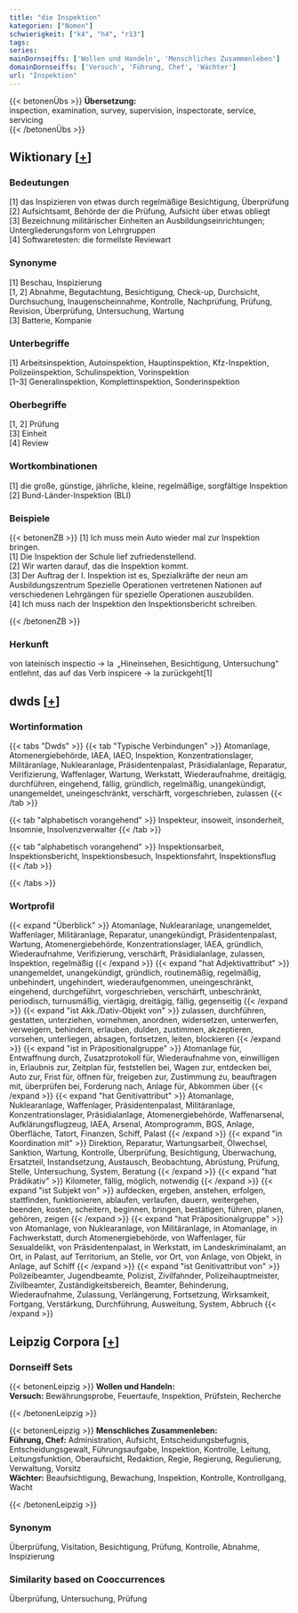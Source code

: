 ```yaml
---
title: "die Inspektion"
kategorien: ["Nomen"]
schwierigkeit: ["k4", "h4", "r13"]
tags:
series:
mainDornseiffs: ['Wollen und Handeln', 'Menschliches Zusammenleben']
domainDornseiffs: ['Versuch', 'Führung, Chef', 'Wächter']
url: "Inspektion"
---
```


{{< betonenÜbs >}}
**Übersetzung:**  
inspection, examination, survey, supervision, inspectorate, service, servicing  
{{< /betonenÜbs >}}

## Wiktionary [[+](https://de.wiktionary.org/wiki/Inspektion)]

### Bedeutungen
[1] das Inspizieren von etwas durch regelmäßige Besichtigung, Überprüfung  
[2] Aufsichtsamt, Behörde der die Prüfung, Aufsicht über etwas obliegt  
[3] Bezeichnung militärischer Einheiten an Ausbildungseinrichtungen; Untergliederungsform von Lehrgruppen  
[4] Softwaretesten: die formellste Reviewart  

### Synonyme
[1] Beschau, Inspizierung  
[1, 2] Abnahme, Begutachtung, Besichtigung, Check-up, Durchsicht, Durchsuchung, Inaugenscheinnahme, Kontrolle, Nachprüfung, Prüfung, Revision, Überprüfung, Untersuchung, Wartung  
[3] Batterie, Kompanie  

### Unterbegriffe
[1] Arbeitsinspektion, Autoinspektion, Hauptinspektion, Kfz-Inspektion, Polizeiinspektion, Schulinspektion, Vorinspektion  
[1–3] Generalinspektion, Komplettinspektion, Sonderinspektion  

### Oberbegriffe
[1, 2] Prüfung  
[3] Einheit  
[4] Review  

### Wortkombinationen
[1] die große, günstige, jährliche, kleine, regelmäßige, sorgfältige Inspektion  
[2] Bund-Länder-Inspektion (BLI)  

### Beispiele
{{< betonenZB >}}
[1] Ich muss mein Auto wieder mal zur Inspektion bringen.  
[1] Die Inspektion der Schule lief zufriedenstellend.  
[2] Wir warten darauf, das die Inspektion kommt.  
[3] Der Auftrag der I. Inspektion ist es, Spezialkräfte der neun am Ausbildungszentrum Spezielle Operationen vertretenen Nationen auf verschiedenen Lehrgängen für spezielle Operationen auszubilden.  
[4] Ich muss nach der Inspektion den Inspektionsbericht schreiben.  

{{< /betonenZB >}}
### Herkunft
von lateinisch inspectio → la „Hineinsehen, Besichtigung, Untersuchung“ entlehnt, das auf das Verb inspicere → la zurückgeht[1]  



## dwds [[+](https://www.dwds.de/wb/Inspektion)]

### Wortinformation
{{< tabs "Dwds" >}}
{{< tab "Typische Verbindungen" >}}
Atomanlage, Atomenergiebehörde, IAEA, IAEO, Inspektion, Konzentrationslager, Militäranlage, Nuklearanlage, Präsidentenpalast, Präsidialanlage, Reparatur, Verifizierung, Waffenlager, Wartung, Werkstatt, Wiederaufnahme, dreitägig, durchführen, eingehend, fällig, gründlich, regelmäßig, unangekündigt, unangemeldet, uneingeschränkt, verschärft, vorgeschrieben, zulassen
{{< /tab >}}

{{< tab "alphabetisch vorangehend" >}}
Inspekteur, insoweit, insonderheit, Insomnie, Insolvenzverwalter
{{< /tab >}}

{{< tab "alphabetisch vorangehend" >}}
Inspektionsarbeit, Inspektionsbericht, Inspektionsbesuch, Inspektionsfahrt, Inspektionsflug
{{< /tab >}}

{{< /tabs >}}

### Wortprofil
{{< expand "Überblick" >}} Atomanlage, Nuklearanlage, unangemeldet, Waffenlager, Militäranlage, Reparatur, unangekündigt, Präsidentenpalast, Wartung, Atomenergiebehörde, Konzentrationslager, IAEA, gründlich, Wiederaufnahme, Verifizierung, verschärft, Präsidialanlage, zulassen, Inspektion, regelmäßig {{< /expand >}}
{{< expand "hat Adjektivattribut" >}} unangemeldet, unangekündigt, gründlich, routinemäßig, regelmäßig, unbehindert, ungehindert, wiederaufgenommen, uneingeschränkt, eingehend, durchgeführt, vorgeschrieben, verschärft, unbeschränkt, periodisch, turnusmäßig, viertägig, dreitägig, fällig, gegenseitig {{< /expand >}}
{{< expand "ist Akk./Dativ-Objekt von" >}} zulassen, durchführen, gestatten, unterziehen, vornehmen, anordnen, widersetzen, unterwerfen, verweigern, behindern, erlauben, dulden, zustimmen, akzeptieren, vorsehen, unterliegen, absagen, fortsetzen, leiten, blockieren {{< /expand >}}
{{< expand "ist in Präpositionalgruppe" >}} Atomanlage für, Entwaffnung durch, Zusatzprotokoll für, Wiederaufnahme von, einwilligen in, Erlaubnis zur, Zeitplan für, feststellen bei, Wagen zur, entdecken bei, Auto zur, Frist für, öffnen für, freigeben zur, Zustimmung zu, beauftragen mit, überprüfen bei, Forderung nach, Anlage für, Abkommen über {{< /expand >}}
{{< expand "hat Genitivattribut" >}} Atomanlage, Nuklearanlage, Waffenlager, Präsidentenpalast, Militäranlage, Konzentrationslager, Präsidialanlage, Atomenergiebehörde, Waffenarsenal, Aufklärungsflugzeug, IAEA, Arsenal, Atomprogramm, BGS, Anlage, Oberfläche, Tatort, Finanzen, Schiff, Palast {{< /expand >}}
{{< expand "in Koordination mit" >}} Direktion, Reparatur, Wartungsarbeit, Ölwechsel, Sanktion, Wartung, Kontrolle, Überprüfung, Besichtigung, Überwachung, Ersatzteil, Instandsetzung, Austausch, Beobachtung, Abrüstung, Prüfung, Stelle, Untersuchung, System, Beratung {{< /expand >}}
{{< expand "hat Prädikativ" >}} Kilometer, fällig, möglich, notwendig {{< /expand >}}
{{< expand "ist Subjekt von" >}} aufdecken, ergeben, anstehen, erfolgen, stattfinden, funktionieren, ablaufen, verlaufen, dauern, weitergehen, beenden, kosten, scheitern, beginnen, bringen, bestätigen, führen, planen, gehören, zeigen {{< /expand >}}
{{< expand "hat Präpositionalgruppe" >}} von Atomanlage, von Nuklearanlage, von Militäranlage, in Atomanlage, in Fachwerkstatt, durch Atomenergiebehörde, von Waffenlager, für Sexualdelikt, von Präsidentenpalast, in Werkstatt, im Landeskriminalamt, an Ort, in Palast, auf Territorium, an Stelle, vor Ort, von Anlage, von Objekt, in Anlage, auf Schiff {{< /expand >}}
{{< expand "ist Genitivattribut von" >}} Polizeibeamter, Jugendbeamte, Polizist, Zivilfahnder, Polizeihauptmeister, Zivilbeamter, Zuständigkeitsbereich, Beamter, Behinderung, Wiederaufnahme, Zulassung, Verlängerung, Fortsetzung, Wirksamkeit, Fortgang, Verstärkung, Durchführung, Ausweitung, System, Abbruch {{< /expand >}}

## Leipzig Corpora [[+](https://corpora.uni-leipzig.de/en/res?word=Inspektion&corpusId=deu_newscrawl-public_2018)]

### Dornseiff Sets
{{< betonenLeipzig >}}
**Wollen und Handeln:**  
**Versuch:** Bewährungsprobe, Feuertaufe, Inspektion, Prüfstein, Recherche  

{{< /betonenLeipzig >}}


{{< betonenLeipzig >}}
**Menschliches Zusammenleben:**  
**Führung, Chef:** Administration, Aufsicht, Entscheidungsbefugnis, Entscheidungsgewalt, Führungsaufgabe, Inspektion, Kontrolle, Leitung, Leitungsfunktion, Oberaufsicht, Redaktion, Regie, Regierung, Regulierung, Verwaltung, Vorsitz  
**Wächter:** Beaufsichtigung, Bewachung, Inspektion, Kontrolle, Kontrollgang, Wacht  

{{< /betonenLeipzig >}}

### Synonym
Überprüfung, Visitation, Besichtigung, Prüfung, Kontrolle, Abnahme, Inspizierung


### Similarity based on Cooccurrences
Überprüfung, Untersuchung, Prüfung

